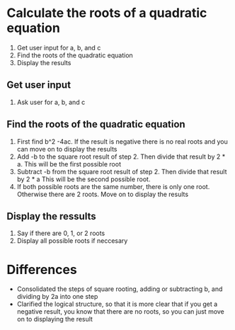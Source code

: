 # Calculate the roots of a quadratic equation
1. Get user input for a, b, and c
2. Find the roots of the quadratic equation
3. Display the results
## Get user input
1. Ask user for a, b, and c
## Find the roots of the quadratic equation
1. First find b^2 -4ac. If the result is negative there is no real roots and you can move on to display the results
2. Add -b to the square root result of step 2. Then divide that result by 2 * a. This will be the first possible root
3. Subtract -b from the square root result of step 2. Then divide that result by 2 * a This will be the second possible root. 
4. If both possible roots are the same number, there is only one root. Otherwise there are 2 roots. Move on to display the results
## Display the ressults
1. Say if there are 0, 1, or 2 roots
2. Display all possible roots if neccesary
# Differences
- Consolidated the steps of square rooting, adding or subtracting b, and dividing by 2a into one step
- Clarified the logical structure, so that it is more clear that if you get a negative result, you know that there are no roots, so you can just move on to displaying the result